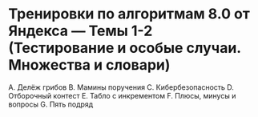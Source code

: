 # Тренировки по алгоритмам 8.0 от Яндекса — Темы 1-2 (Тестирование и особые случаи. Множества и словари)

A. Делёж грибов
B. Мамины поручения
C. Кибербезопасность
D. Отборочный контест
E. Табло с инкрементом
F. Плюсы, минусы и вопросы
G. Пять подряд